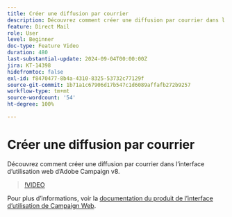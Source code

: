 ```yaml
---
title: Créer une diffusion par courrier
description: Découvrez comment créer une diffusion par courrier dans l’interface d’utilisation web d’Adobe Campaign v8.
feature: Direct Mail
role: User
level: Beginner
doc-type: Feature Video
duration: 480
last-substantial-update: 2024-09-04T00:00:00Z
jira: KT-14398
hidefromtoc: false
exl-id: f8470477-8b4a-4310-8325-53732c77129f
source-git-commit: 1b71a1c67906d17b547c1d6089affafb272b9257
workflow-type: tm+mt
source-wordcount: '54'
ht-degree: 100%

---
```


# Créer une diffusion par courrier

Découvrez comment créer une diffusion par courrier dans l’interface d’utilisation web d’Adobe Campaign v8.

>[!VIDEO](https://video.tv.adobe.com/v/3433316/?learn=on)

Pour plus d’informations, voir la [documentation du produit de l’interface d’utilisation de Campaign Web](https://experienceleague.adobe.com/fr/docs/campaign-web/v8/msg/direct-mail/gs-direct-mail).
